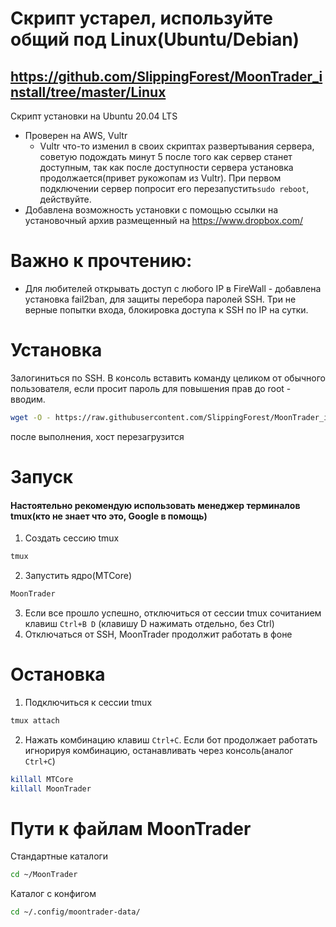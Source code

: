 # Скрипт устарел, используйте общий под Linux(Ubuntu/Debian)
## https://github.com/SlippingForest/MoonTrader_install/tree/master/Linux
Скрипт установки на Ubuntu 20.04 LTS
- Проверен на AWS, Vultr 
  - Vultr что-то изменил в своих скриптах развертывания сервера, советую подождать минут 5 после того как сервер станет доступным, так как после доступности сервера установка продолжается(привет рукожопам из Vultr). При первом подключении сервер попросит его перезапустить```sudo reboot```, действуйте.
- Добавлена возможность установки с помощью ссылки на установочный архив размещенный на https://www.dropbox.com/

# Важно к прочтению: 
- Для любителей открывать доступ с любого IP в FireWall - добавлена установка fail2ban, для защиты перебора паролей SSH. Три не верные попытки входа, блокировка доступа к SSH по IP на сутки.

# Установка

Залогиниться по SSH. В консоль вставить команду целиком от обычного пользователя, если просит пароль для повышения прав до root - вводим.
```bash
wget -O - https://raw.githubusercontent.com/SlippingForest/MoonTrader_install/master/Ubuntu/install.sh | bash <(cat) </dev/tty
```
после выполнения, хост перезагрузится

# Запуск

#### Настоятельно рекомендую использовать менеджер терминалов tmux(кто не знает что это, Google в помощь)

1. Создать сессию tmux
```bash
tmux
```
2. Запустить ядро(MTCore)
```bash
MoonTrader
```
3. Если все прошло успешно, отключиться от сессии tmux сочитанием клавиш ```Ctrl+B D``` (клавишу D нажимать отдельно, без Ctrl)
4. Отключаться от SSH, MoonTrader продолжит работать в фоне

# Остановка
1. Подключиться к сессии tmux
```bash
tmux attach
```
2. Нажать комбинацию клавиш ```Ctrl+C```. Если бот продолжает работать игнорируя комбинацию, останавливать через консоль(аналог ```Ctrl+C```)
```bash
killall MTCore
killall MoonTrader
```

# Пути к файлам MoonTrader
Стандартные каталоги
```bash
cd ~/MoonTrader
```
Каталог с конфигом
```bash
cd ~/.config/moontrader-data/
```
